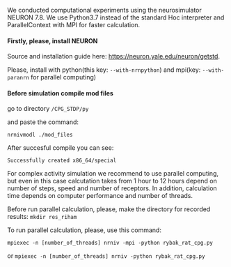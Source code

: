 We conducted computational experiments using the neurosimulator NEURON 7.8. We use Python3.7 instead of the standard Hoc interpreter and ParallelContext with MPI for faster calculation.

#### Firstly, please, install NEURON
Source and installation guide here: https://neuron.yale.edu/neuron/getstd.

Please, install with python(this key: ```--with-nrnpython```) and mpi(key: ```--with-paranrn``` for parallel computing)


#### Before simulation compile mod files
go to directory ```/CPG_STDP/py```

and paste the command:

```nrnivmodl ./mod_files```

After succesful compile you can see:

```Successfully created x86_64/special```

For complex activity simulation we recommend to use parallel computing, but even in this case calcutation takes from 1 hour to 12 hours depend on number of steps, speed and number of receptors. In addition, calculation time depends on computer performance and number of threads.

Before run parallel calculation, please, make the directory for recorded results: 
```mkdir res_riham```

To run parallel calculation, please, use this command:

```mpiexec -n [number_of_threads] nrniv -mpi -python rybak_rat_cpg.py ```

or 
```mpiexec -n [number_of_threads] nrniv -python rybak_rat_cpg.py ```
